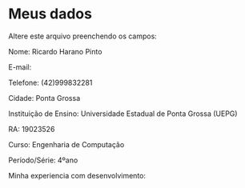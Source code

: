 # Meus dados

Altere este arquivo preenchendo os campos:

Nome: Ricardo Harano Pinto

E-mail: 

Telefone: (42)999832281

Cidade: Ponta Grossa

Instituição de Ensino: Universidade Estadual de Ponta Grossa (UEPG)

RA: 19023526

Curso: Engenharia de Computação

Período/Série: 4ºano

Minha experiencia com desenvolvimento: 
